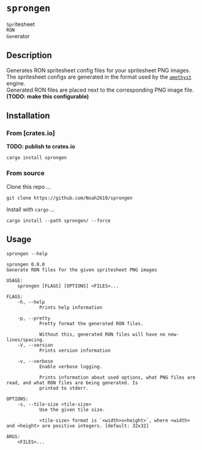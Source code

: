 # `sprongen`
`Spr`itesheet  
`RON`  
`Gen`erator

## Description
Generates RON spritesheet config files for your spritesheet PNG images.  
The spritesheet configs are generated in the format used by the [`amethyst`][amethyst] engine.  
Generated RON files are placed next to the corresponding PNG image file. __(TODO: make this configurable)__

## Installation
### From [crates.io]
__TODO: publish to crates.io__
```
cargo install sprongen
```

### From source
Clone this repo ...
```
git clone https://github.com/Noah2610/sprongen
```
Install with `cargo` ...
```
cargo install --path sprongen/ --force
```

## Usage
```
sprongen --help
```

```
sprongen 0.0.0
Generate RON files for the given spritesheet PNG images

USAGE:
    sprongen [FLAGS] [OPTIONS] <FILES>...

FLAGS:
    -h, --help
            Prints help information

    -p, --pretty
            Pretty format the generated RON files.

            Without this, generated RON files will have no new-lines/spacing.
    -V, --version
            Prints version information

    -v, --verbose
            Enable verbose logging.

            Prints information about used options, what PNG files are read, and what RON files are being generated. Is
            printed to stderr.

OPTIONS:
    -s, --tile-size <tile-size>
            Use the given tile size.

            <tile-size> format is `<width>x<height>`, where <width> and <height> are positive integers. [default: 32x32]

ARGS:
    <FILES>...
```

[amethyst]: https://github.com/amethyst/amethyst
